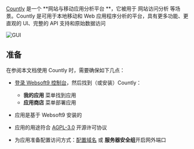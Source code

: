 [Countly](https://countly.com/) 是一个 **网站与移动应用分析平台 **，它被用于 网站访问分析  等场景。Countly 是可用于本地移动和 Web 应用程序分析的平台，具有更多功能、更直观的 UI、完整的 API 支持和原始数据访问


![GUI](https://libs.websoft9.com/Websoft9/DocsPicture/zh/countly/countly-gui-websoft9.webp)


## 准备

在参阅本文档使用 Countly 时，需要确保如下几点：

- [登录 Websoft9 控制台](./login-console)，然后找到（或安装）Countly：
  - **我的应用** 菜单找到应用 
  - **应用商店** 菜单部署应用

- 应用是基于 Websoft9 安装的


- 应用的用途符合 [AGPL-3.0](https://opensource.org/licenses/AGPL-3.0) 开源许可协议


- 为应用准备配置访问方式：[配置域名](./domain-set) 或 **服务器安全组**开启网外端口